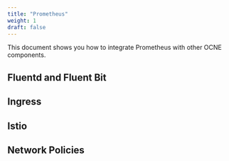 ```yaml
---
title: "Prometheus"
weight: 1
draft: false
---
```

This document shows you how to integrate Prometheus with other OCNE components.

## Fluentd and Fluent Bit
## Ingress
## Istio
## Network Policies
